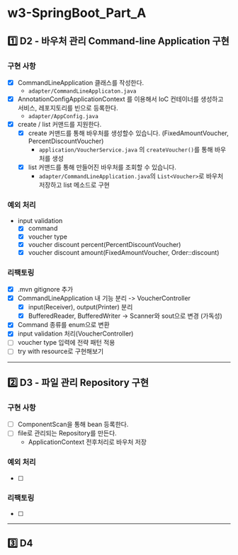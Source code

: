 # w3-SpringBoot_Part_A

## 1️⃣ D2 - 바우처 관리 Command-line Application 구현

### 구현 사항

- [x] CommandLineApplication 클래스를 작성한다.
    - `adapter/CommandLineApplicaton.java`
- [x] AnnotationConfigApplicationContext 를 이용해서 IoC 컨테이너를 생성하고 서비스, 레포지토리를 빈으로 등록한다.
    - `adapter/AppConfig.java`
- [x] create / list 커맨드를 지원한다.
    - [x] create 커맨드를 통해 바우처를 생성할수 있습니다. (FixedAmountVoucher, PercentDiscountVoucher)
        - `application/VoucherService.java` 의 `createVoucher()`를 통해 바우처를 생성
    - [x] list 커맨드를 통해 만들어진 바우처를 조회할 수 있습니다.
        - `adapter/CommandLineApplication.java`의 `List<Voucher>`로 바우처 저장하고 list 메소드로 구현

### 예외 처리

- input validation
  - [x] command
  - [x] voucher type
  - [x] voucher discount percent(PercentDiscountVoucher)
  - [x] voucher discount amount(FixedAmountVoucher, Order::discount)

### 리팩토링

- [x] .mvn gitignore 추가
- [x] CommandLineApplication 내 기능 분리 -> VoucherController
  - [x] input(Receiver), output(Printer) 분리
  - [x] BufferedReader, BufferedWriter -> Scanner와 sout으로 변경 (가독성)
- [x] Command 종류를 enum으로 변환
- [x] input validation 처리(VoucherController)
- [ ] voucher type 입력에 전략 패턴 적용
- [ ] try with resource로 구현해보기

___

## 2️⃣ D3 - 파일 관리 Repository 구현

### 구현 사항

- [ ] ComponentScan을 통해 bean 등록한다.
- [ ] file로 관리되는 Repository를 만든다.
    - ApplicationContext 전후처리로 바우처 저장

### 예외 처리

- [ ] 

### 리팩토링

- [ ] 

---

## 3️⃣ D4 
